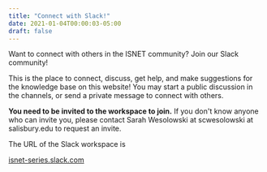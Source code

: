 ```yaml
---
title: "Connect with Slack!"
date: 2021-01-04T00:00:03-05:00
draft: false
---
```


Want to connect with others in the ISNET community? Join our Slack community! 

This is the place to connect, discuss, get help, and make suggestions for the knowledge base on this website! You may start a public discussion in the channels, or send a private message to connect with others.

**You need to be invited to the workspace to join.** If you don't know anyone who can invite you, please contact Sarah Wesolowski at scwesolowski at salisbury.edu to request an invite.

The URL of the Slack workspace is

[isnet-series.slack.com](https://isnet-series.slack.com)

